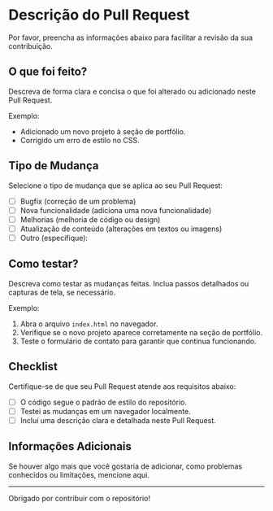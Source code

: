 # Descrição do Pull Request

Por favor, preencha as informações abaixo para facilitar a revisão da sua contribuição.

## O que foi feito?
Descreva de forma clara e concisa o que foi alterado ou adicionado neste Pull Request.

Exemplo:
- Adicionado um novo projeto à seção de portfólio.
- Corrigido um erro de estilo no CSS.

## Tipo de Mudança
Selecione o tipo de mudança que se aplica ao seu Pull Request:

- [ ] Bugfix (correção de um problema)
- [ ] Nova funcionalidade (adiciona uma nova funcionalidade)
- [ ] Melhorias (melhoria de código ou design)
- [ ] Atualização de conteúdo (alterações em textos ou imagens)
- [ ] Outro (especifique):

## Como testar?
Descreva como testar as mudanças feitas. Inclua passos detalhados ou capturas de tela, se necessário.

Exemplo:
1. Abra o arquivo `index.html` no navegador.
2. Verifique se o novo projeto aparece corretamente na seção de portfólio.
3. Teste o formulário de contato para garantir que continua funcionando.

## Checklist
Certifique-se de que seu Pull Request atende aos requisitos abaixo:

- [ ] O código segue o padrão de estilo do repositório.
- [ ] Testei as mudanças em um navegador localmente.
- [ ] Incluí uma descrição clara e detalhada neste Pull Request.

## Informações Adicionais
Se houver algo mais que você gostaria de adicionar, como problemas conhecidos ou limitações, mencione aqui.

---

Obrigado por contribuir com o repositório!
